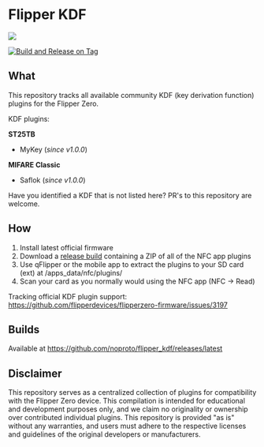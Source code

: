 # Flipper KDF

![](https://thumb.tildacdn.com/tild3332-3839-4061-b663-363464303432/-/resize/214x/-/format/webp/noroot.png)

[![Build and Release on Tag](https://github.com/noproto/flipper_kdf/actions/workflows/dist.yml/badge.svg)](https://github.com/noproto/flipper_kdf/actions/workflows/dist.yml)

## What

This repository tracks all available community KDF (key derivation function) plugins for the Flipper Zero.

KDF plugins:

**ST25TB**
* MyKey (*since v1.0.0*)

**MIFARE Classic**
* Saflok (*since v1.0.0*)

Have you identified a KDF that is not listed here? PR's to this repository are welcome.

## How

1. Install latest official firmware
2. Download a [release build](https://github.com/noproto/flipper_kdf/releases/latest) containing a ZIP of all of the NFC app plugins
3. Use qFlipper or the mobile app to extract the plugins to your SD card (ext) at /apps_data/nfc/plugins/
4. Scan your card as you normally would using the NFC app (NFC -> Read)

Tracking official KDF plugin support: https://github.com/flipperdevices/flipperzero-firmware/issues/3197

## Builds

Available at https://github.com/noproto/flipper_kdf/releases/latest

## Disclaimer

This repository serves as a centralized collection of plugins for compatibility with the Flipper Zero device. This compilation is intended for educational and development purposes only, and we claim no originality or ownership over contributed individual plugins. This repository is provided "as is" without any warranties, and users must adhere to the respective licenses and guidelines of the original developers or manufacturers.
